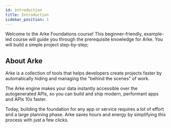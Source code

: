```yaml
---
id: introduction
title: Introduction
sidebar_position: 1
---
```


Welcome to the Arke Foundations course! This beginner-friendly, example-led course will guide you through the prerequisite
knowledge for Arke. You will build a simple project step-by-step;

## About Arke

Arke is a collection of tools that helps developers create projects faster by automatically hiding and 
managing the "behind the scenes" of work.

The Arke engine makes your data instantly accessible over the autogenerated APIs, so you can build and ship modern, performant apps and APIs 10x faster.

Today, building the foundation for any app or service requires a lot of effort and a large planning phase. 
Arke saves hours and energy by simplifying this process with just a few clicks.
